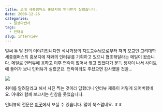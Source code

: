 ```yaml
---
title: 고대 세종캠퍼스 홍보지에 인터뷰가 실렸습니다.
date: 2008-12-26
categories:
  - 일상다반사
tags:
  - 인터뷰
slug: interview
---
```


벌써 두 달 전의 이야기입니다만 석사과정의 지도교수님으로부터 저의 모교인 고려대학 세종캠퍼스의 홍보지에 저와의 인터뷰를 기획하고 있으니 협조해달라는 메일이 왔습니다. 메일로 인터뷰에 응하고 이후 연락이 없어서 잊고 있었다가 문득 생각이 나서 사이트에 들어가 보니 인터뷰가 실렸군요. 연락이라도 주셨으면 감사했을 것을...

![](/images/2008-12-16-fig1.jpg)

취미를 알려달라고 해서 사진 찍는 것이라 답했더니 인터뷰 제목이 저렇게 되어버렸네요. 아내와 함께 보고서는 한참을 웃었습니다.

인터뷰의 전문은 [이곳][2]에서 보실 수 있습니다. 많이 쑥스럽네요. ㅎㅎ

 [2]: http://sejong.korea.ac.kr/handler/pr/PrKoreaNews-Info?pageNo=31&#038;boardId=0005&#038;boardSeq=000000006726&#038;boardGbn=&#038;condition=title&#038;keyword=
